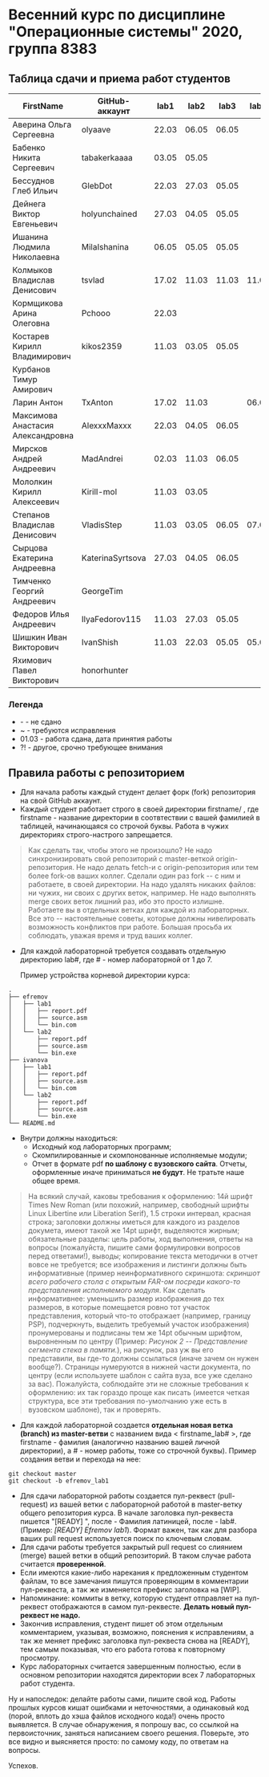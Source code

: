 # Весенний курс по дисциплине "Операционные системы" 2020, группа 8383

## Таблица сдачи и приема работ студентов

| FirstName                         | GitHub-аккаунт   | lab1  | lab2  | lab3  | lab4  | lab5  | lab6  | lab7  |
| --------------------------------- | ---------------- | ----- | ----- | ----- | ----- | ----- | ----- | ----- |
| Аверина Ольга Сергеевна           | olyaave          | 22.03 | 06.05 | 06.05 |       |       |       |       |
| Бабенко Никита Сергеевич          | tabakerkaaaa     | 03.05 | 05.05 |       |       |       |       |       |
| Бессуднов Глеб Ильич              | GlebDot          | 22.03 | 27.03 | 05.05 |       |       |       |       |
| Дейнега Виктор Евгеньевич         | holyunchained    | 27.03 | 04.05 | 05.05 |       |       |       |       |
| Ишанина Людмила Николаевна        | MilaIshanina     | 06.05 | 05.05 | 05.05 |       |       |       |       |
| Колмыков Владислав Денисович      | tsvlad           | 17.02 | 11.03 | 11.03 | 11.03 | 22.03 | 22.03 | 24.03 |
| Кормщикова Арина Олеговна         | Pchooo           | 22.03 |       |       |       |       |       |       |
| Костарев Кирилл Владимирович      | kikos2359        | 11.03 | 03.05 | 05.05 |       |       |       |       |
| Курбанов Тимур Амирович           |                  |       |       |       |       |       |       |       |
| Ларин Антон                       | TxAnton          | 17.02 | 11.03 |       | 06.05 |       |       |       |
| Максимова Анастасия Александровна | AlexxxMaxxx      | 22.03 | 04.05 | 06.05 |       |       |       |       |
| Мирсков Андрей Андреевич          | MadAndrei        | 02.03 | 11.03 | 06.05 |       |       |       |       |
| Мололкин Кирилл Алексеевич        | Kirill-mol       | 11.03 | 03.05 |       |       |       |       |       |
| Степанов Владислав Денисович      | VladisStep       | 11.03 | 03.05 | 06.05 | 07.05 |       |       |       |
| Сырцова Екатерина Андреевна       | KaterinaSyrtsova | 27.03 | 04.05 | 06.05 |       |       |       |       |
| Тимченко Георгий Андреевич        | GeorgeTim        |       |       |       |       |       |       |       |
| Федоров Илья Андреевич            | IlyaFedorov115   | 11.03 | 27.03 | 05.05 |       |       |       |       |
| Шишкин Иван Викторович            | IvanShish        | 11.03 | 22.03 | 05.05 | 05.05 |       |       |       |
| Яхимович Павел Викторович         | honorhunter      |       |       |       |       |       |       |       |

### Легенда

- \- - не сдано
- ~ - требуются исправления
- 01.03 - работа сдана, дата принятия работы
- ?! - другое, срочно требующее внимания

## Правила работы с репозиторием

- Для начала работы каждый студент делает форк (fork) репозитория на свой GitHub аккаунт.
- Каждый студент работает строго в своей директории firstname/ , где firstname - название директории в соотвтествии с вашей фамилией в таблицей, начинающаяся со строчой буквы. Работа в чужих директориях строго-настрого запрещается.

> Как сделать так, чтобы этого не произошло? Не надо синхронизировать свой репозиторий с master-веткой origin-репозитория. Не надо делать fetch-и с origin-репозитория или тем более fork-ов ваших коллег. Сделали один раз fork -- с ним и работаете, в своей директории. На надо удалять никаких файлов: ни чужих, ни своих с других веток, например. Не надо выполнять merge своих веток лишний раз, ибо это просто излишне. Работаете вы в отдельных ветках для каждой из лабораторных. Все это -- настоятельные советы, которые должны нивелировать возможность конфликтов при работе. Большая просьба их соблюдать, уважая время и труд ваших коллег.

- Для каждой лабораторной требуется создавать отдельную директорию lab#, где # - номер лабораторной от 1 до 7.

    Пример устройства корневой директории курса:
```
.
├── efremov
│   ├── lab1
│   │   ├── report.pdf
│   │   ├── source.asm
│   │   └── bin.com
│   └── lab2
│       ├── report.pdf
│       ├── source.asm
│       └── bin.exe
├── ivanova
│   ├── lab1
│   │   ├── report.pdf
│   │   ├── source.asm
│   │   └── bin.com
│   └── lab2
│       ├── report.pdf
│       ├── source.asm
│       └── bin.exe
└── README.md
```

- Внутри должны находиться:
    * Исходный код лабораторных программ;
    * Скомпилированные и скомпонованные исполняемые модули;
    * Отчет в формате pdf  **по шаблону с вузовского сайта**. Отчеты, оформленные иначе приниматься **не будут**. Не тратьте наше общее время.

> На всякий случай, каковы требования к оформлению: 14й шрифт Times New Roman (или похожий, например, свободный шрифты Linux Libertine или  Liberation Serif), 1.5 строки интервал, красная строка; заголовки должны иметься для каждого из разделов докумета, имеют такой же 14pt шрифт, выделяются жирным; обязательные разделы: цель работы, ход выполнения, ответы на вопросы (пожалуйста, пишите сами формулировки вопросов перед ответами!), выводы; копирование текста методички в отчет вовсе не требуется; все изображения и листинги должны быть информативные (пример неинформативного скриншота: *скриншот всего рабочего стола с открытым FAR-ом посреди какого-то представления исполняемого модуля*. Как сделать информативнее: уменьшить размер изображения до тех размеров, в которые помещается ровно тот участок представления, который что-то отображает (например, границу PSP), подчеркнуть, выделить требуемый участок изображения) пронумерованы и подписаны тем же 14pt обычным шрифтом, выровненным по центру (Пример: *Рисунок 2 -- Представление сегмента стека в памяти.*), на рисунок, раз уж вы его представили, вы где-то должны ссылаться (иначе зачем он нужен вообще?). Страницы нумеруются в нижней части документа, по центру (если используете шаблон с сайта вуза, все уже сделано за вас). Пожалуйста, соблюдайте эти не сложные требования к оформлению: их так гораздо проще как писать (имеется четкая структура, все эти требования по-умолчанию уже есть в вузовском шаблоне), так и проверять.

- Для каждой лабораторной создается **отдельная новая ветка (branch) из master-ветви** с названием вида < firstname\_lab# >, где firstname - фамилия (аналогично названию вашей личной директории), а # - номер работы, тоже со строчной буквы). Пример создания ветви и перехода на нее:

```
git checkout master
git checkout -b efremov_lab1
```
- Для сдачи лабораторной работы создается пул-реквест (pull-request) из вашей ветки с лабораторной работой в master-ветку общего репозитория курса. В начале заголовка пул-реквеста пишется "[READY] ", после - Фамилия латиницей, после - lab#. (Пример: *[READY] Efremov lab1*). Формат важен, так как для разбора ваших pull request используется поиск по ключевым словам.
- Для сдачи работы требуется закрытый pull request со слиянием (merge) вашей ветки в общий репозиторий. В таком случае работа считается **проверенной**.
- Если имеются какие-либо нарекания к предложенным студентом файлам, то все замечания пишутся проверяющим в комментарии пул-реквеста, а так же изменяется префикс заголовка на [WIP].
- Напоминание: коммиты в ветку, которую студент отправляет на пул-реквест отображаются в самом пул-реквесте. **Делать новый пул-реквест не надо.**
- Закончив исправления, студент пишет об этом отдельным комментарием, указывая, возможно, пояснения к исправлениям, а так же меняет префикс заголовка пул-реквеста снова на [READY], тем самым показывая, что его работа готова к повторному просмотру.
- Курс лабораторных считается завершенным полностью, если в основном репозитории находятся директории всех 7 лабораторных работ студента.

Ну и напоследок: делайте работы сами, пишите свой код. Работы прошлых курсов кишат ошибками и неточностями, а одинаковый код (порой, вплоть до хэша файлов исходного кода!) очень просто выявляется. В случае обнаружения, я попрошу вас, со ссылкой на первоисточник, заняться написанием своего решения. Поверьте, это все видно и выясняется просто: по самому коду, по ответам на вопросы.

Успехов.
